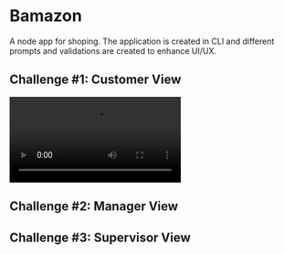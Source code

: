 # Bamazon
A node app for shoping. The application is created in CLI and different prompts and validations are created to enhance UI/UX.

## Challenge #1: Customer View
![test](./video/video.webm)

## Challenge #2: Manager View 

## Challenge #3: Supervisor View 




